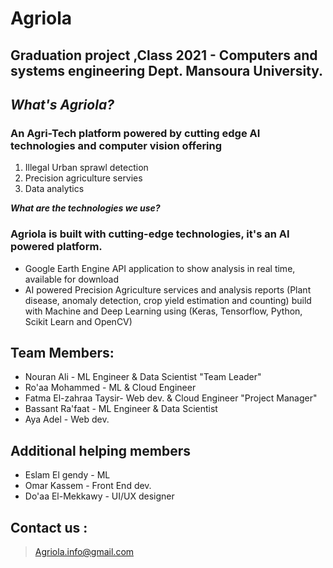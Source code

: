 # **Agriola**

## Graduation project ,Class 2021 - Computers and systems engineering Dept. Mansoura University.
## ***What's Agriola?***
### An Agri-Tech platform powered by cutting edge AI technologies and computer vision offering
1. Illegal Urban sprawl detection
2. Precision agriculture servies
3. Data analytics 

***What are the technologies we use?***
### Agriola is built with cutting-edge technologies, it's an AI powered platform. 

- Google Earth Engine API application to show analysis in real time, available for download
- AI powered Precision Agriculture services and analysis reports (Plant disease, anomaly detection, crop yield estimation and counting) build with Machine and Deep Learning using (Keras, Tensorflow, Python, Scikit Learn and OpenCV)


## Team Members:

 - Nouran Ali  - ML Engineer & Data Scientist  "Team Leader"
 - Ro'aa Mohammed - ML & Cloud Engineer 
 - Fatma El-zahraa Taysir- Web dev. & Cloud Engineer  "Project Manager"
 - Bassant Ra'faat - ML Engineer & Data Scientist
 - Aya Adel  - Web dev.
 ## Additional helping members
 
 - Eslam El gendy  - ML 
 - Omar Kassem - Front End dev.
 - Do'aa El-Mekkawy  - UI/UX designer

## **Contact us** :

> Agriola.info@gmail.com
>
